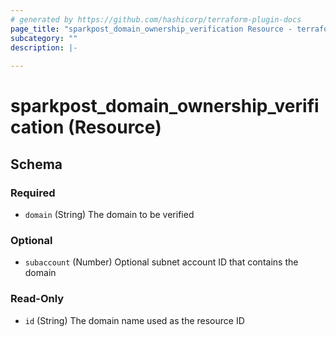 ```yaml
---
# generated by https://github.com/hashicorp/terraform-plugin-docs
page_title: "sparkpost_domain_ownership_verification Resource - terraform-provider-sparkpost"
subcategory: ""
description: |-
  
---
```


# sparkpost_domain_ownership_verification (Resource)





<!-- schema generated by tfplugindocs -->
## Schema

### Required

- `domain` (String) The domain to be verified

### Optional

- `subaccount` (Number) Optional subnet account ID that contains the domain

### Read-Only

- `id` (String) The domain name used as the resource ID
